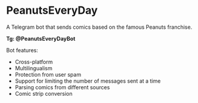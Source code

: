 # PeanutsEveryDay

A Telegram bot that sends comics based on the famous Peanuts franchise.

**Tg: @PeanutsEveryDayBot**

Bot features:
- Cross-platform
- Multilingualism
- Protection from user spam
- Support for limiting the number of messages sent at a time
- Parsing comics from different sources
- Comic strip conversion
